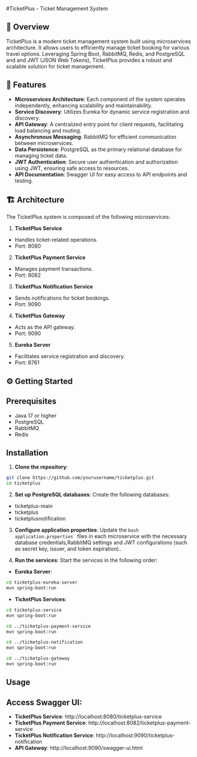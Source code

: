 #TicketPlus - Ticket Management System
## 📖 Overview
TicketPlus is a modern ticket management system built using microservices architecture. It allows users to efficiently manage ticket booking for various travel options. Leveraging Spring Boot, RabbitMQ, Redis, and PostgreSQL and and JWT (JSON Web Tokens), TicketPlus provides a robust and scalable solution for ticket management.

## 🚀 Features
- **Microservices Architecture**: Each component of the system operates independently, enhancing scalability and maintainability.
- **Service Discovery**: Utilizes Eureka for dynamic service registration and discovery.
- **API Gateway**: A centralized entry point for client requests, facilitating load balancing and routing.
- **Asynchronous Messaging**: RabbitMQ for efficient communication between microservices.
- **Data Persistence**: PostgreSQL as the primary relational database for managing ticket data.
- **JWT Authentication**: Secure user authentication and authorization using JWT, ensuring safe access to resources.
- **API Documentation**: Swagger UI for easy access to API endpoints and testing.

## 🏗️ Architecture
The TicketPlus system is composed of the following microservices:

1. **TicketPlus Service**

- Handles ticket-related operations.
- Port: 8080

2. **TicketPlus Payment Service**

- Manages payment transactions.
- Port: 8082

3. **TicketPlus Notification Service**

- Sends notifications for ticket bookings.
- Port: 9090

4. **TicketPlus Gateway**

- Acts as the API gateway.
- Port: 9090

5. **Eureka Server**

- Facilitates service registration and discovery.
- Port: 8761
  
## ⚙️ Getting Started
## Prerequisites
- Java 17 or higher
- PostgreSQL
- RabbitMQ
- Redis

## Installation
1. **Clone the repository**:
```bash
git clone https://github.com/yourusername/ticketplus.git
cd ticketplus
```
2. **Set up PostgreSQL databases**: Create the following databases:

- ticketplus-main
- ticketplus
- ticketplusnotification

3. **Configure application properties**: Update the ```bash application.properties ``` files in each microservice with the necessary database credentials,RabbitMQ settings and JWT configurations (such as secret key, issuer, and token expiration)..

4. **Run the services**: Start the services in the following order:
- **Eureka Server**:
```bash
cd ticketplus-eureka-server
mvn spring-boot:run
```
- **TicketPlus Services**:
```bash
cd ticketplus-service
mvn spring-boot:run

cd ../ticketplus-payment-service
mvn spring-boot:run

cd ../ticketplus-notification
mvn spring-boot:run

cd ../ticketplus-gateway
mvn spring-boot:run
```

## Usage
## Access Swagger UI:
- **TicketPlus Service**: http://localhost:8080/ticketplus-service
- **TicketPlus Payment Service**: http://localhost:8082/ticketplus-payment-service
- **TicketPlus Notification Service**: http://localhost:9090/ticketplus-notification
- **API Gateway**: http://localhost:9090/swagger-ui.html
